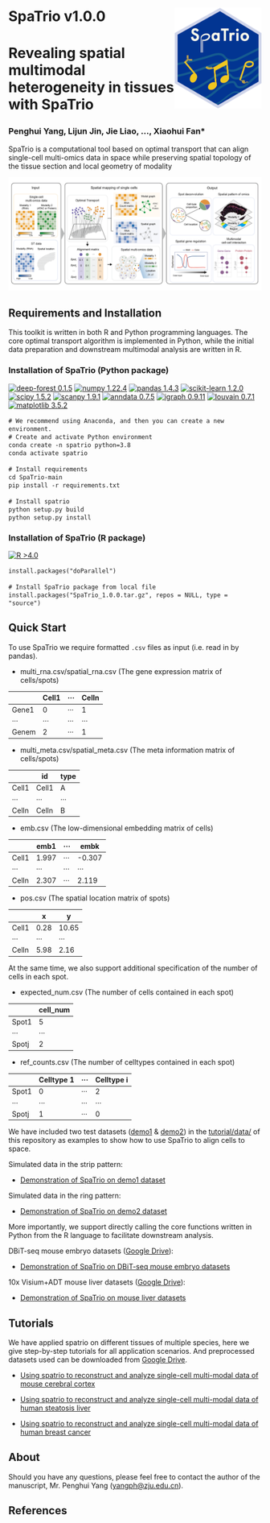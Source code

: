

# SpaTrio v1.0.0 <img src='images/icon.png' align="right" height="200" /></a>

# Revealing spatial multimodal heterogeneity in tissues with SpaTrio

### Penghui Yang<sup></sup>,  Lijun Jin<sup></sup>, Jie Liao<sup></sup>, ..., Xiaohui Fan*



SpaTrio is a computational tool based on optimal transport that can align single-cell multi-omics data in space while preserving spatial topology of the tissue section and local geometry of modality

![Image text](images/overview.png)

## Requirements and Installation
This toolkit is written in both R and Python programming languages. The core optimal transport algorithm is implemented in Python, while the initial data preparation and downstream multimodal analysis are written in R.
### Installation of SpaTrio (Python package)

[![deep-forest 0.1.5](https://img.shields.io/badge/pot-0.1.5-blue)](https://pypi.org/project/POT/0.8.2/) [![numpy 1.22.4](https://img.shields.io/badge/numpy-1.22.4-green)](https://github.com/numpy/numpy/) [![pandas 1.4.3](https://img.shields.io/badge/pandas-1.4.3-yellowgreen)](https://github.com/pandas-dev/pandas/) [![scikit-learn 1.2.0](https://img.shields.io/badge/scikit--learn-1.2.0-yellow)](https://github.com/scikit-learn/scikit-learn/) [![scipy 1.5.2](https://img.shields.io/badge/scipy-1.5.2-orange)](https://github.com/scipy/scipy/) [![scanpy 1.9.1](https://img.shields.io/badge/scanpy-1.9.1-ff69b4)](https://pypi.org/project/scanpy/) [![anndata 0.7.5](https://img.shields.io/badge/anndata-0.7.5-purple)](https://github.com/scverse/anndata/) [![igraph 0.9.11](https://img.shields.io/badge/igraph-0.9.11-9cf)](https://github.com/igraph/igraph/) [![louvain 0.7.1](https://img.shields.io/badge/louvain-0.7.1-inactive)](https://pypi.org/project/louvain/0.7.1/) [![matplotlib 3.5.2](https://img.shields.io/badge/louvain-3.5.2-11adb1)](https://pypi.org/project/matplotlib/3.5.2/) 


```
# We recommend using Anaconda, and then you can create a new environment.
# Create and activate Python environment
conda create -n spatrio python=3.8
conda activate spatrio

# Install requirements
cd SpaTrio-main
pip install -r requirements.txt

# Install spatrio
python setup.py build
python setup.py install
```
### Installation of SpaTrio (R package)

[![R >4.0](https://img.shields.io/badge/R-%3E%3D4.0-brightgreen)](https://www.r-project.org/)

```
install.packages("doParallel")

# Install SpaTrio package from local file
install.packages("SpaTrio_1.0.0.tar.gz", repos = NULL, type = "source")
```

## Quick Start
To use SpaTrio we require formatted `.csv` files as input (i.e. read in by pandas). 
 - multi_rna.csv/spatial_rna.csv (The gene expression matrix of cells/spots)

|  | Cell1 | ··· | Celln |
|--|--|--|--|
| Gene1 | 0 | ··· | 1 |
| ··· | ··· | ··· | ··· |
| Genem | 2 | ··· | 1 |

 - multi_meta.csv/spatial_meta.csv (The meta information matrix of cells/spots)
 
|  | id | type |
|--|--|--|
| Cell1 | Cell1 | A |
| ··· | ··· | ··· |
| Celln | Celln | B |

 - emb.csv (The low-dimensional embedding matrix of cells)

|  | emb1 | ··· | embk |
|--|--|--|--|
| Cell1 | 1.997 | ··· | -0.307 |
| ··· | ··· | ··· | ··· |
| Celln | 2.307 | ··· | 2.119 |

 - pos.csv (The spatial location matrix of spots)

|  | x | y |
|--|--|--|
| Cell1 | 0.28 | 10.65 |
| ··· | ··· | ··· |
| Celln | 5.98 | 2.16 |

At the same time, we also support additional specification of the number of cells in each spot.
 - expected_num.csv (The number of cells contained in each spot)

|  | cell_num |
|--|--|
| Spot1 | 5 | 
| ··· | ··· | 
| Spotj | 2 | 

 - ref_counts.csv (The number of celltypes contained in each spot)

|  | Celltype 1 | ··· | Celltype i |
|--|--|--|--|
| Spot1 | 0 | ··· | 2 |
| ··· | ··· | ··· | ··· |
| Spotj | 1 | ··· | 0 |


We have included two test datasets ([demo1](tutorial/data/demo1) & [demo2](tutorial/data/demo2)) in the [tutorial/data/](tutorial/data/) of this repository as examples to show how to use SpaTrio to align cells to space. 

Simulated data in the strip pattern:
* [Demonstration of SpaTrio on demo1 dataset](tutorial/1.demo1.ipynb)

Simulated data in the ring pattern:
* [Demonstration of SpaTrio on demo2 dataset](tutorial/2.demo2.ipynb)

More importantly, we support directly calling the core functions written in Python from the R language to facilitate downstream analysis.

DBiT-seq mouse embryo datasets ([Google Drive](https://drive.google.com/drive/folders/1OOr-QuS4JaxIaOyuvgkemN9cdHr3J6-u?usp=sharing)):
* [Demonstration of SpaTrio on DBiT-seq mouse embryo datasets](tutorial/3.Mouse_embryo.md)

10x Visium+ADT mouse liver datasets ([Google Drive](https://drive.google.com/drive/folders/1WCYdRciBoS8nG91V-eb9w6fE5CLxmCMA?usp=sharing)):
* [Demonstration of SpaTrio on mouse liver datasets](tutorial/4.Mouse_liver.md)
 
## Tutorials

We have applied spatrio on different tissues of multiple species, here we give step-by-step tutorials for all application scenarios. And preprocessed datasets used can be downloaded from [Google Drive](https://drive.google.com/drive/folders/1fl8gXSBuV1yTH_ZpzH6TjfGgZcrFsrmX?usp=sharing).


* [Using spatrio to reconstruct and analyze single-cell multi-modal data of mouse cerebral cortex](tutorial/5.Mouse_brain_cortex.md)

* [Using spatrio to reconstruct and analyze single-cell multi-modal data of human steatosis liver](tutorial/6.Human_steatosis_liver.md)

* [Using spatrio to reconstruct and analyze single-cell multi-modal data of human breast cancer](tutorial/7.Human_breast_cancer.md)

## About
Should you have any questions, please feel free to contact the author of the manuscript, Mr. Penghui Yang (yangph@zju.edu.cn).

## References



